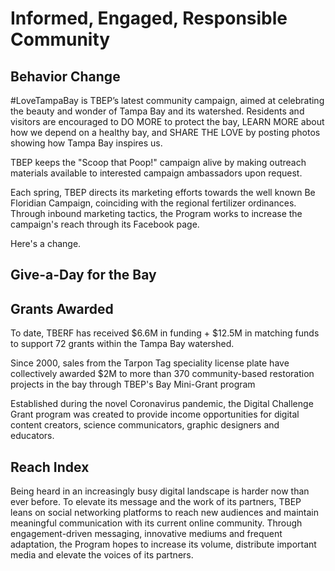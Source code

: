 # Informed, Engaged, Responsible Community

## Behavior Change 

\#LoveTampaBay is TBEP’s latest community campaign, aimed at celebrating the beauty and wonder of Tampa Bay and its watershed. Residents and visitors are encouraged to DO MORE to protect the bay, LEARN MORE about how we depend on a healthy bay, and SHARE THE LOVE by posting photos showing how Tampa Bay inspires us.

TBEP keeps the "Scoop that Poop!" campaign alive by making outreach materials available to interested campaign ambassadors upon request.

Each spring, TBEP directs its marketing efforts towards the well known Be Floridian Campaign, coinciding with the regional fertilizer ordinances. Through inbound marketing tactics, the Program works to increase the campaign's reach through its Facebook page.

Here's a change.

## Give-a-Day for the Bay

## Grants Awarded

To date, TBERF has received $6.6M in funding + $12.5M in matching funds to support 72 grants within the Tampa Bay watershed.

Since 2000, sales from the Tarpon Tag speciality license plate have collectively awarded $2M to more than 370 community-based restoration projects in the bay through TBEP's Bay Mini-Grant program

Established during the novel Coronavirus pandemic, the Digital Challenge Grant program was created to provide income opportunities for digital content creators, science communicators, graphic designers and educators.

## Reach Index

Being heard in an increasingly busy digital landscape is harder now than ever before. To elevate its message and the work of its partners, TBEP leans on social networking platforms to reach new audiences and maintain meaningful communication with its current online community. Through engagement-driven messaging, innovative mediums and frequent adaptation, the Program hopes to increase its volume, distribute important media and elevate the voices of its partners.
